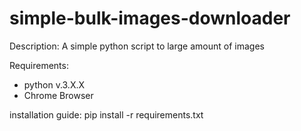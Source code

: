 # simple-bulk-images-downloader

Description:
A simple python script to large amount of images

Requirements:
- python v.3.X.X
- Chrome Browser

installation guide:
pip install -r requirements.txt
